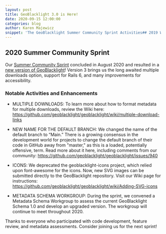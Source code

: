 ```yaml
---
layout: post
title: GeoBlacklight 3.0 is Here!
date: 2020-09-15 12:00:00
categories: blog
author: Karen Majewicz
snippet: 'The GeoBlacklight Summer Community Sprint Activities## 2019 Winter Codesprint'
---
```


## 2020 Summer Community Sprint

Our [Summer Community Sprint](https://github.com/geoblacklight/geoblacklight/projects/8) concluded in August 2020 and resulted in a [new version of GeoBlacklight](https://github.com/geoblacklight/geoblacklight/releases)! Version 3 brings us the long awaited multiple downloads option, support for Rails 6, and many improvements for accessibility. 

### Notable Activities and Enhancements

* MULTIPLE DOWNLOADS: To learn more about how to format metadata for multiple downloads, review the Wiki here: https://github.com/geoblacklight/geoblacklight/wiki/multiple-download-links


* NEW NAME FOR THE DEFAULT BRANCH: We changed the name of the default branch to “Main.” There is a growing consensus in the development world for projects to change the default branch of their code in GitHub away from "master," as this is a loaded, potentially offensive, term. Read more about it here, including comments from our community: https://github.com/geoblacklight/geoblacklight/issues/940


* ICONS: We deprecated the geoblacklight-icons project, which relied upon font-awesome for the icons. Now, new  SVG images can be submitted directly to the GeoBlacklight repository. Visit our Wiki page for instructions: https://github.com/geoblacklight/geoblacklight/wiki/Adding-SVG-icons


* METADATA SCHEMA WORKGROUP: During the sprint, we convened a Metadata Schema Workgroup to assess the current GeoBlacklight Schema 1.0 and develop an upgraded version. The workgroup will continue to meet throughout 2020.



Thanks to everyone who participated with code development, feature review, and metadata assessments. Consider joining us for the next sprint!
